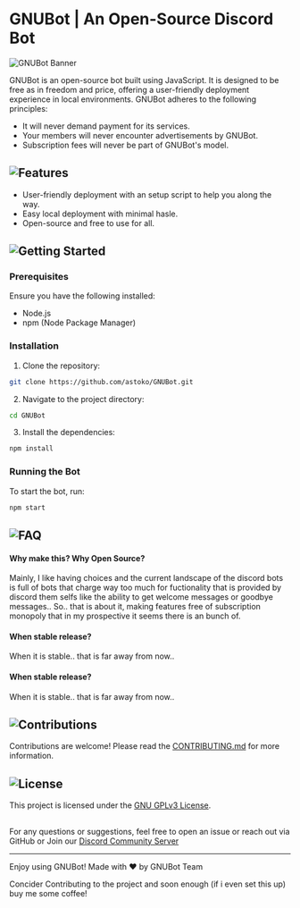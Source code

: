 # GNUBot | An Open-Source Discord Bot

![GNUBot Banner](https://github.com/user-attachments/assets/b90b880e-62f3-4eb8-934a-91c01f4a1ae2)

GNUBot is an open-source bot built using JavaScript. It is designed to be free as in freedom and price, offering a user-friendly deployment experience in local environments. GNUBot adheres to the following principles:

- It will never demand payment for its services.
- Your members will never encounter advertisements by GNUBot.
- Subscription fees will never be part of GNUBot's model.

## ![Features](https://github.com/user-attachments/assets/df36100a-676e-4ff1-9135-cd34178147e4)

- User-friendly deployment with an setup script to help you along the way.
- Easy local deployment with minimal hasle.
- Open-source and free to use for all.

## ![Getting Started](https://github.com/user-attachments/assets/202fb2a7-f36a-47a2-af95-18c78393fcc7)

### Prerequisites

Ensure you have the following installed:
- Node.js
- npm (Node Package Manager)

### Installation

1. Clone the repository:
```bash
git clone https://github.com/astoko/GNUBot.git
```

2. Navigate to the project directory:
```bash
cd GNUBot
```

3. Install the dependencies:
```bash
npm install
```

### Running the Bot

To start the bot, run:
```bash
npm start
```

## ![FAQ](https://github.com/user-attachments/assets/5f2b61a8-c62e-4d2b-8c06-b5d30ed6f072)

#### Why make this? Why Open Source?

Mainly, I like having choices and the current landscape of the discord bots is full of bots that charge way too much for fuctionality that is provided by discord them selfs like the ability to get welcome messages or goodbye messages.. So.. that is about it, making features free of subscription monopoly that in my prospective it seems there is an bunch of.

#### When stable release?

When it is stable.. that is far away from now..

#### When stable release?

When it is stable.. that is far away from now..


## ![Contributions](https://github.com/user-attachments/assets/cea40986-d301-45e7-bf71-1fcb0cee5c67)

Contributions are welcome! Please read the [CONTRIBUTING.md](CONTRIBUTING.md) for more information.

## ![License](https://github.com/user-attachments/assets/6807b257-ce5a-4cb2-966f-267c175a6f7a)


This project is licensed under the [GNU GPLv3 License](LICENSE).

## 

For any questions or suggestions, feel free to open an issue or reach out via GitHub or Join our [Discord Community Server](https://discord.gg/D96MATaPBe)

---

Enjoy using GNUBot! Made with ♥️ by GNUBot Team 

Concider Contributing to the project and soon enough (if i even set this up) buy me some coffee! 
